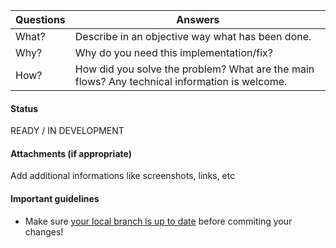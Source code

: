| Questions     | Answers
| ------------- | -------------------------------------------------------
| What?         | Describe in an objective way what has been done.
| Why?          | Why do you need this implementation/fix?
| How?          | How did you solve the problem? What are the main flows? Any technical information is welcome.

#### Status
READY / IN DEVELOPMENT

#### Attachments (if appropriate)
Add additional informations like screenshots, links, etc

#### Important guidelines

* Make sure [your local branch is up to date](https://help.github.com/articles/syncing-a-fork/) before commiting your changes!
